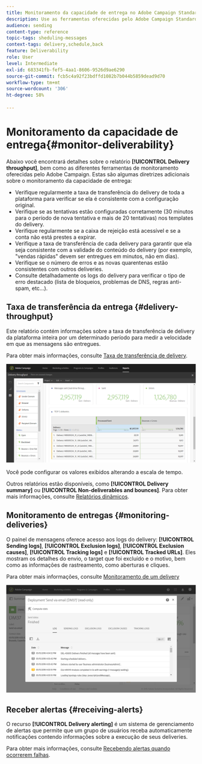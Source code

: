 ```yaml
---
title: Monitoramento da capacidade de entrega no Adobe Campaign Standard
description: Use as ferramentas oferecidas pelo Adobe Campaign Standard para monitorar a capacidade de entrega da sua plataforma.
audience: sending
content-type: reference
topic-tags: sheduling-messages
context-tags: delivery,schedule,back
feature: Deliverability
role: User
level: Intermediate
exl-id: 683341fb-fef5-4aa1-8606-9526d9ae6290
source-git-commit: fcb5c4a92f23bdffd1082b7b044b5859dead9d70
workflow-type: tm+mt
source-wordcount: '306'
ht-degree: 58%

---
```


# Monitoramento da capacidade de entrega{#monitor-deliverability}

Abaixo você encontrará detalhes sobre o relatório **[!UICONTROL Delivery throughput]**, bem como as diferentes ferramentas de monitoramento oferecidas pelo Adobe Campaign. Estas são algumas diretrizes adicionais sobre o monitoramento da capacidade de entrega:
* Verifique regularmente a taxa de transferência do delivery de toda a plataforma para verificar se ela é consistente com a configuração original.
* Verifique se as tentativas estão configuradas corretamente (30 minutos para o período de nova tentativa e mais de 20 tentativas) nos templates do delivery.
* Verifique regularmente se a caixa de rejeição está acessível e se a conta não está prestes a expirar.
* Verifique a taxa de transferência de cada delivery para garantir que ela seja consistente com a validade do conteúdo do delivery (por exemplo, &quot;vendas rápidas&quot; devem ser entregues em minutos, não em dias).
* Verifique se o número de erros e as novas quarentenas estão consistentes com outros deliveries.
* Consulte detalhadamente os logs do delivery para verificar o tipo de erro destacado (lista de bloqueios, problemas de DNS, regras anti-spam, etc…).

## Taxa de transferência da entrega {#delivery-throughput}

Este relatório contém informações sobre a taxa de transferência de delivery da plataforma inteira por um determinado período para medir a velocidade em que as mensagens são entregues.

Para obter mais informações, consulte [Taxa de transferência de delivery](../../reporting/using/delivery-throughput.md).

![](assets/delivery_reports_1.png)

Você pode configurar os valores exibidos alterando a escala de tempo.

Outros relatórios estão disponíveis, como **[!UICONTROL Delivery summary]** ou **[!UICONTROL Non-deliverables and bounces]**. Para obter mais informações, consulte [Relatórios dinâmicos](../../reporting/using/about-dynamic-reports.md).

## Monitoramento de entregas {#monitoring-deliveries}

O painel de mensagens oferece acesso aos logs do delivery: **[!UICONTROL Sending logs]**, **[!UICONTROL Exclusion logs]**, **[!UICONTROL Exclusion causes]**, **[!UICONTROL Tracking logs]** e **[!UICONTROL Tracked URLs]**. Eles mostram os detalhes do envio, o target que foi excluído e o motivo, bem como as informações de rastreamento, como aberturas e cliques.

Para obter mais informações, consulte [Monitoramento de um delivery](../../sending/using/monitoring-a-delivery.md)

![](assets/sending_delivery1.png)

## Receber alertas {#receiving-alerts}

O recurso **[!UICONTROL Delivery alerting]** é um sistema de gerenciamento de alertas que permite que um grupo de usuários receba automaticamente notificações contendo informações sobre a execução de seus deliveries.

Para obter mais informações, consulte [Recebendo alertas quando ocorrerem falhas](../../sending/using/receiving-alerts-when-failures-happen.md).

<!--## External tools (#external-tools)

### Signal Spam {#signal-spam}

Signal Spam is a French service which offers anonymized feedback loop reporting for French ISPs (Orange, SFR).

This service allows you to follow the reputation of the French ISPs and track customers' activity evolution.

Signal Spam also provides direct complaints that end users log through a dedicated interface. Those complaints are then quarantined from the email address database.

### 250ok {#solution-250ok}

250ok is a monitoring solution which provides IP and domain denylists, as well as reputation indicators.

The information provided is real-time, which allows for a pro-active assistance. 250ok a complementary solution to the Adobe deliverability internal tools.-->
